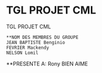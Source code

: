 TGL PROJET CML
=========================

TGL PROJET CML

	**NOM DES MEMBRES DU GROUPE
	JEAN BAPTISTE Benginio
	FEVRIER Mackendy
	NELSON Lomil
	
**PRESENTE A:
				Rony BIEN AIME